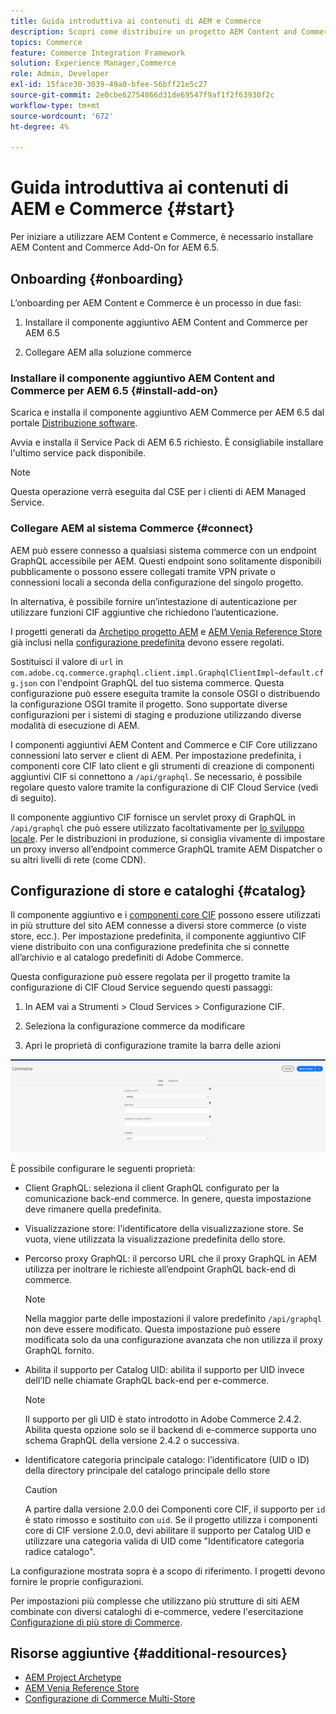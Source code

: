 ```yaml
---
title: Guida introduttiva ai contenuti di AEM e Commerce
description: Scopri come distribuire un progetto AEM Content and Commerce.
topics: Commerce
feature: Commerce Integration Framework
solution: Experience Manager,Commerce
role: Admin, Developer
exl-id: 15face30-3039-49a0-bfee-56bff21e5c27
source-git-commit: 2e0cbe62754866d31de69547f9af1f2f63930f2c
workflow-type: tm+mt
source-wordcount: '672'
ht-degree: 4%

---
```


# Guida introduttiva ai contenuti di AEM e Commerce {#start}

Per iniziare a utilizzare AEM Content e Commerce, è necessario installare AEM Content and Commerce Add-On for AEM 6.5.


## Onboarding {#onboarding}

L’onboarding per AEM Content e Commerce è un processo in due fasi:

1. Installare il componente aggiuntivo AEM Content and Commerce per AEM 6.5

2. Collegare AEM alla soluzione commerce

### Installare il componente aggiuntivo AEM Content and Commerce per AEM 6.5 {#install-add-on}

Scarica e installa il componente aggiuntivo AEM Commerce per AEM 6.5 dal portale [Distribuzione software](https://experience.adobe.com/#/downloads/content/software-distribution/it/aem.html).

Avvia e installa il Service Pack di AEM 6.5 richiesto. È consigliabile installare l&#39;ultimo service pack disponibile.

>[!NOTE]
>
>Questa operazione verrà eseguita dal CSE per i clienti di AEM Managed Service.

### Collegare AEM al sistema Commerce {#connect}

AEM può essere connesso a qualsiasi sistema commerce con un endpoint GraphQL accessibile per AEM. Questi endpoint sono solitamente disponibili pubblicamente o possono essere collegati tramite VPN private o connessioni locali a seconda della configurazione del singolo progetto.

In alternativa, è possibile fornire un’intestazione di autenticazione per utilizzare funzioni CIF aggiuntive che richiedono l’autenticazione.

I progetti generati da [Archetipo progetto AEM](https://github.com/adobe/aem-project-archetype) e [AEM Venia Reference Store](https://github.com/adobe/aem-cif-guides-venia) già inclusi nella [configurazione predefinita](https://github.com/adobe/aem-cif-guides-venia/blob/main/ui.config/src/main/content/jcr_root/apps/venia/osgiconfig/config/com.adobe.cq.commerce.graphql.client.impl.GraphqlClientImpl~default.cfg.json) devono essere regolati.

Sostituisci il valore di `url` in `com.adobe.cq.commerce.graphql.client.impl.GraphqlClientImpl~default.cfg.json` con l&#39;endpoint GraphQL del tuo sistema commerce. Questa configurazione può essere eseguita tramite la console OSGI o distribuendo la configurazione OSGI tramite il progetto. Sono supportate diverse configurazioni per i sistemi di staging e produzione utilizzando diverse modalità di esecuzione di AEM.

I componenti aggiuntivi AEM Content and Commerce e CIF Core utilizzano connessioni lato server e client di AEM. Per impostazione predefinita, i componenti core CIF lato client e gli strumenti di creazione di componenti aggiuntivi CIF si connettono a `/api/graphql`. Se necessario, è possibile regolare questo valore tramite la configurazione di CIF Cloud Service (vedi di seguito).

Il componente aggiuntivo CIF fornisce un servlet proxy di GraphQL in `/api/graphql` che può essere utilizzato facoltativamente per [lo sviluppo locale](develop.md). Per le distribuzioni in produzione, si consiglia vivamente di impostare un proxy inverso all’endpoint commerce GraphQL tramite AEM Dispatcher o su altri livelli di rete (come CDN).

## Configurazione di store e cataloghi {#catalog}

Il componente aggiuntivo e i [componenti core CIF](https://github.com/adobe/aem-core-cif-components) possono essere utilizzati in più strutture del sito AEM connesse a diversi store commerce (o viste store, ecc.). Per impostazione predefinita, il componente aggiuntivo CIF viene distribuito con una configurazione predefinita che si connette all’archivio e al catalogo predefiniti di Adobe Commerce.

Questa configurazione può essere regolata per il progetto tramite la configurazione di CIF Cloud Service seguendo questi passaggi:

1. In AEM vai a Strumenti > Cloud Services > Configurazione CIF.

2. Seleziona la configurazione commerce da modificare

3. Apri le proprietà di configurazione tramite la barra delle azioni

![Configurazione servizi cloud CIF](/help/commerce/cif/assets/cif-cloud-service-config.png)

È possibile configurare le seguenti proprietà:

- Client GraphQL: seleziona il client GraphQL configurato per la comunicazione back-end commerce. In genere, questa impostazione deve rimanere quella predefinita.
- Visualizzazione store: l&#39;identificatore della visualizzazione store. Se vuota, viene utilizzata la visualizzazione predefinita dello store.
- Percorso proxy GraphQL: il percorso URL che il proxy GraphQL in AEM utilizza per inoltrare le richieste all’endpoint GraphQL back-end di commerce.

  >[!NOTE]
  >
  >Nella maggior parte delle impostazioni il valore predefinito `/api/graphql` non deve essere modificato. Questa impostazione può essere modificata solo da una configurazione avanzata che non utilizza il proxy GraphQL fornito.

- Abilita il supporto per Catalog UID: abilita il supporto per UID invece dell’ID nelle chiamate GraphQL back-end per e-commerce.

  >[!NOTE]
  >
  >Il supporto per gli UID è stato introdotto in Adobe Commerce 2.4.2. Abilita questa opzione solo se il backend di e-commerce supporta uno schema GraphQL della versione 2.4.2 o successiva.

- Identificatore categoria principale catalogo: l’identificatore (UID o ID) della directory principale del catalogo principale dello store

  >[!CAUTION]
  >
  >A partire dalla versione 2.0.0 dei Componenti core CIF, il supporto per `id` è stato rimosso e sostituito con `uid`. Se il progetto utilizza i componenti core di CIF versione 2.0.0, devi abilitare il supporto per Catalog UID e utilizzare una categoria valida di UID come &quot;Identificatore categoria radice catalogo&quot;.

La configurazione mostrata sopra è a scopo di riferimento. I progetti devono fornire le proprie configurazioni.

Per impostazioni più complesse che utilizzano più strutture di siti AEM combinate con diversi cataloghi di e-commerce, vedere l&#39;esercitazione [Configurazione di più store di Commerce](configuring/multi-store-setup.md).

## Risorse aggiuntive {#additional-resources}

- [AEM Project Archetype](https://github.com/adobe/aem-project-archetype)
- [AEM Venia Reference Store](https://github.com/adobe/aem-cif-guides-venia)
- [Configurazione di Commerce Multi-Store](configuring/multi-store-setup.md)
